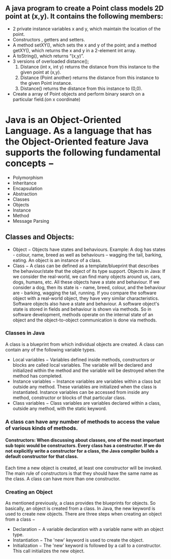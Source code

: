 ## A java program to create a Point class models 2D point at (x,y). It contains the following members:
- 2 private instance variables x and y, which maintain the location of the point.
- Constructors , getters and setters.
- A method setXY(), which sets the x and y of the point; and a method getXY(), which returns the x and y in a 2-element int array.
- A toString(), which returns “(x,y)”.
- 3 versions of overloaded distance();
   1. Distance (int x, int y) returns the distance from this instance to the given point at (x,y).
   2. Distance (Point another) returns the distance from this instance to the given Point instance.
   3. Distance() returns the distance from this instance to (0,0).
- Create a array of  Point objects and perform binary search on a particular field.(on x coordinate)

# Java is an Object-Oriented Language. As a language that has the Object-Oriented feature Java supports the following fundamental concepts −
- Polymorphism
- Inheritance
- Encapsulation
- Abstraction
- Classes
- Objects
- Instance
- Method
- Message Parsing

## Classes and Objects:
- Object − Objects have states and behaviours. Example: A dog has states - colour, name, breed as well as behaviours – wagging the tail, barking, eating. An object is an instance of a class.
- Class − A class can be defined as a template/blueprint that describes the behaviour/state that the object of its type support.
Objects in Java: If we consider the real-world, we can find many objects around us, cars, dogs, humans, etc. All these objects have a state and behaviour. If we consider a dog, then its state is - name, breed, colour, and the behaviour are - barking, wagging the tail, running. If you compare the software object with a real-world object, they have very similar characteristics. Software objects also have a state and behaviour. A software object's state is stored in fields and behaviour is shown via methods. So in software development, methods operate on the internal state of an object and the object-to-object communication is done via methods.

### Classes in Java
A class is a blueprint from which individual objects are created. A class can contain any of the following variable types.
- Local variables − Variables defined inside methods, constructors or blocks are called local variables. The variable will be declared and initialized within the method and the variable will be destroyed when the method has completed.
- Instance variables − Instance variables are variables within a class but outside any method. These variables are initialized when the class is instantiated. Instance variables can be accessed from inside any method, constructor or blocks of that particular class.
- Class variables − Class variables are variables declared within a class, outside any method, with the static keyword.

### A class can have any number of methods to access the value of various kinds of methods.
#### Constructors: When discussing about classes, one of the most important sub topic would be constructors. Every class has a constructor. If we do not explicitly write a constructor for a class, the Java compiler builds a default constructor for that class.
Each time a new object is created, at least one constructor will be invoked. The main rule of constructors is that they should have the same name as the class. A class can have more than one constructor.

### Creating an Object
As mentioned previously, a class provides the blueprints for objects. So basically, an object is created from a class. In Java, the new keyword is used to create new objects.
There are three steps when creating an object from a class −
- Declaration − A variable declaration with a variable name with an object type.
- Instantiation − The 'new' keyword is used to create the object.
- Initialization − The 'new' keyword is followed by a call to a constructor. This call initializes the new object.
